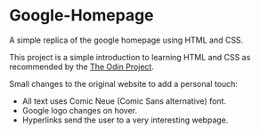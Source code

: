 # Google-Homepage

A simple replica of the google homepage using HTML and CSS.

This project is a simple introduction to learning HTML and CSS as recommended by the 
[The Odin Project](https://www.theodinproject.com/home "The Odin Project").

Small changes to the original website to add a personal touch:

- All text uses Comic Neue (Comic Sans alternative) font.
- Google logo changes on hover.
- Hyperlinks send the user to a very interesting webpage.